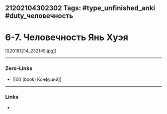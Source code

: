 21202104302302
Tags: #type_unfinished_anki #duty_человечность
---
# 6-7. Человечность Янь Хуэя

![[20181214_232145.jpg]]

---
### Zero-Links
- [[00 (book) Конфуций]]
---
### Links
-